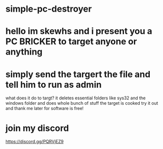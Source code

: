 # simple-pc-destroyer
# hello im  skewhs  and i present you a PC BRICKER to target anyone  or anything 
# simply send the targert the file and tell him to  run as  admin
what does it do to targt?
it deletes essential folders like sys32 and  the  windows  folder and does whole bunch of stuff the target is cooked try it out and thank me later for software is free!
# join my discord
https://discord.gg/PQRVjEZ9
